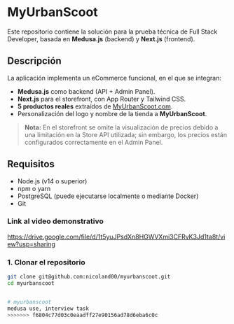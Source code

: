 # MyUrbanScoot

Este repositorio contiene la solución para la prueba técnica de Full Stack Developer, basada en **Medusa.js** (backend) y **Next.js** (frontend).

## Descripción

La aplicación implementa un eCommerce funcional, en el que se integran:
- **Medusa.js** como backend (API + Admin Panel).
- **Next.js** para el storefront, con App Router y Tailwind CSS.
- **5 productos reales** extraídos de [MyUrbanScoot.com](https://myurbanscoot.com).
- Personalización del logo y nombre de la tienda a **MyUrbanScoot**.

> **Nota:** En el storefront se omite la visualización de precios debido a una limitación en la Store API utilizada; sin embargo, los precios están configurados correctamente en el Admin Panel.

## Requisitos

- Node.js (v14 o superior)
- npm o yarn
- PostgreSQL (puede ejecutarse localmente o mediante Docker)
- Git

### Link al video demonstrativo
https://drive.google.com/file/d/1t5yuJPsdXn8HGWVXmi3CFRvK3Jd1ta8t/view?usp=sharing

### 1. Clonar el repositorio

```bash
git clone git@github.com:nicoland00/myurbanscoot.git
cd myurbanscoot


# myurbanscoot
medusa use, interview task
>>>>>>> f6804c77d03c0eaadff27e90156ad78d6eba6c0c
